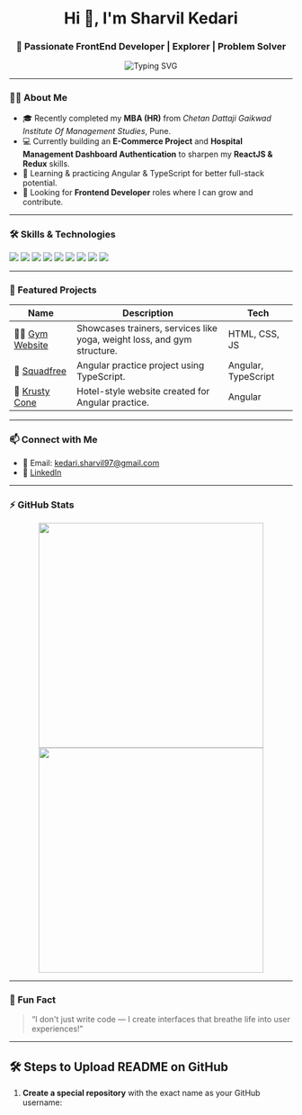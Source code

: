 <h1 align="center">Hi 👋, I'm Sharvil Kedari</h1>
<h3 align="center">🚀 Passionate FrontEnd Developer | Explorer | Problem Solver</h3>

<p align="center">
  <img src="https://readme-typing-svg.demolab.com?font=Fira+Code&size=22&pause=1000&color=F78C6B&center=true&vCenter=true&width=600&lines=Frontend+Developer+%F0%9F%92%BB;Open+to+Frontend+Job+Opportunities+%F0%9F%8C%9F;ReactJS+%2B+Redux+%7C+Angular+%7C+JavaScript+Lover" alt="Typing SVG" />
</p>


---

### 👨‍💻 About Me

- 🎓 Recently completed my **MBA (HR)** from *Chetan Dattaji Gaikwad Institute Of Management Studies*, Pune.  
- 💻 Currently building an **E-Commerce Project** and **Hospital Management Dashboard Authentication** to sharpen my **ReactJS & Redux** skills.  
- 🌱 Learning & practicing Angular & TypeScript for better full-stack potential.  
- 🚀 Looking for **Frontend Developer** roles where I can grow and contribute.

---

### 🛠️ Skills & Technologies

<p align="left">
  <img src="https://img.shields.io/badge/HTML5-E34F26?style=for-the-badge&logo=html5&logoColor=white"/>
  <img src="https://img.shields.io/badge/CSS3-1572B6?style=for-the-badge&logo=css3&logoColor=white"/>
  <img src="https://img.shields.io/badge/JavaScript-F7DF1E?style=for-the-badge&logo=javascript&logoColor=black"/>
  <img src="https://img.shields.io/badge/Bootstrap-563D7C?style=for-the-badge&logo=bootstrap&logoColor=white"/>
  <img src="https://img.shields.io/badge/ReactJS-61DAFB?style=for-the-badge&logo=react&logoColor=black"/>
  <img src="https://img.shields.io/badge/Redux-764ABC?style=for-the-badge&logo=redux&logoColor=white"/>
  <img src="https://img.shields.io/badge/Angular-DD0031?style=for-the-badge&logo=angular&logoColor=white"/>
  <img src="https://img.shields.io/badge/TypeScript-007ACC?style=for-the-badge&logo=typescript&logoColor=white"/>
  <img src="https://img.shields.io/badge/SQL-336791?style=for-the-badge&logo=postgresql&logoColor=white"/>
</p>

---

### 📌 Featured Projects

| Name | Description | Tech |
|------|-------------|------|
| 🏋️‍♂️ [Gym Website](https://github.com/Sharvil25/gym-website.git) | Showcases trainers, services like yoga, weight loss, and gym structure. | HTML, CSS, JS |
| 👥 [Squadfree](https://github.com/Sharvil25/squadfree.git) | Angular practice project using TypeScript. | Angular, TypeScript |
| 🍔 [Krusty Cone](https://github.com/Sharvil25/hotel-website.git) | Hotel-style website created for Angular practice. | Angular |

---

### 📫 Connect with Me

- 📧 Email: kedari.sharvil97@gmail.com  
- 🔗 [LinkedIn](https://www.linkedin.com/in/sharvil-kedari-03b954226)

---

### ⚡ GitHub Stats

<p align="center">
  <img src="https://github-readme-stats.vercel.app/api?username=Sharvil25&show_icons=true&theme=radical" width="400" />
  <img src="https://github-readme-streak-stats.herokuapp.com/?user=Sharvil25&theme=radical" width="400" />
</p>

---

### 🧠 Fun Fact

> “I don't just write code — I create interfaces that breathe life into user experiences!”

---

## 🛠️ Steps to Upload README on GitHub

1. **Create a special repository** with the exact name as your GitHub username:


